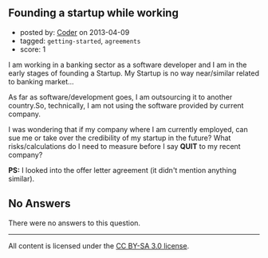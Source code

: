 ## Founding a startup while working

- posted by: [Coder](https://stackexchange.com/users/-1/25816-coder) on 2013-04-09
- tagged: `getting-started`, `agreements`
- score: 1

I am working in a banking sector as a software developer and I am in the early stages of founding a Startup. My Startup is no way near/similar related to banking market...

As far as software/development goes, I am outsourcing it to another country.So, technically, I am not using the software provided by current company. 

I was wondering that if my company where I am currently employed, can sue me or take over the credibility of my startup in the future? What risks/calculations do I need to measure before I say **QUIT** to my recent company?

**PS:** I looked into the offer letter agreement (it didn't mention anything similar).



## No Answers

There were no answers to this question.


---

All content is licensed under the [CC BY-SA 3.0 license](https://creativecommons.org/licenses/by-sa/3.0/).
